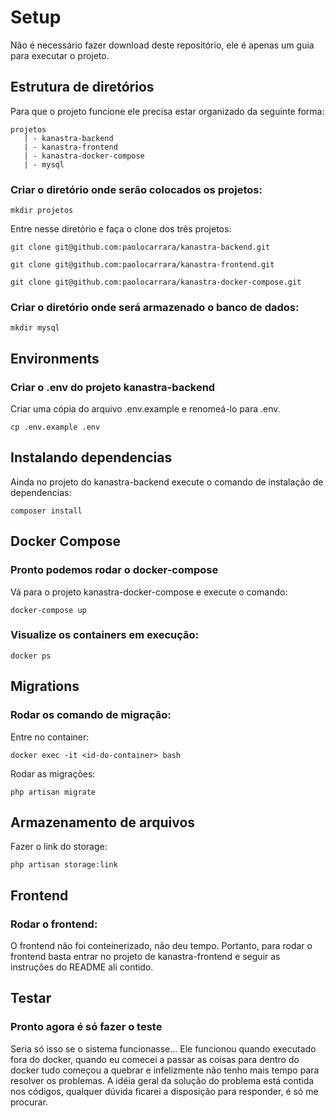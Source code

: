 # Setup
Não é necessário fazer download deste repositório, ele é apenas um guia para executar o projeto.

## Estrutura de diretórios
Para que o projeto funcione ele precisa estar organizado da seguinte forma:

    projetos
       | - kanastra-backend
       | - kanastra-frontend
       | - kanastra-docker-compose
       | - mysql

### Criar o diretório onde serão colocados os projetos:

```
mkdir projetos
```

Entre nesse diretório e faça o clone dos três projetos:

```
git clone git@github.com:paolocarrara/kanastra-backend.git
```

```
git clone git@github.com:paolocarrara/kanastra-frontend.git
```

```
git clone git@github.com:paolocarrara/kanastra-docker-compose.git
```

### Criar o diretório onde será armazenado o banco de dados:

```
mkdir mysql
```

## Environments

### Criar o .env do projeto kanastra-backend

Criar uma cópia do arquivo .env.example e renomeá-lo para .env.

```
cp .env.example .env
```

## Instalando dependencias
Ainda no projeto do kanastra-backend execute o comando de instalação de dependencias:

```
composer install
```

## Docker Compose

### Pronto podemos rodar o docker-compose
Vá para o projeto kanastra-docker-compose e execute o comando:

```
docker-compose up
```

### Visualize os containers em execução:

```
docker ps
```

## Migrations

### Rodar os comando de migração:

Entre no container:
```
docker exec -it <id-do-container> bash
```

Rodar as migrações:
```
php artisan migrate
```

## Armazenamento de arquivos

Fazer o link do storage:
```
php artisan storage:link
```

## Frontend

### Rodar o frontend:
O frontend não foi conteinerizado, não deu tempo. Portanto, para rodar o frontend basta entrar no projeto de kanastra-frontend e seguir as instruções do README ali contido.

## Testar
### Pronto agora é só fazer o teste
Seria só isso se o sistema funcionasse... Ele funcionou quando executado fora do docker, quando eu comecei a passar as coisas para dentro do docker tudo começou a quebrar e infelizmente não tenho mais tempo para resolver os problemas. A idéia geral da solução do problema está contida nos códigos, qualquer dúvida ficarei a disposição para responder, é só me procurar.